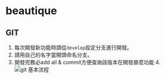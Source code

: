 # beautique

## GIT
1. 每次開發新功能時請從`develop`設定分支進行開發。
2. 請用自己的名字當開頭命名分支。
3. 開發完務必add all & commit方便查詢該版本在開發甚麼功能
4.![git 基本流程](/data/readmdImg/S__28975155.jpg)


